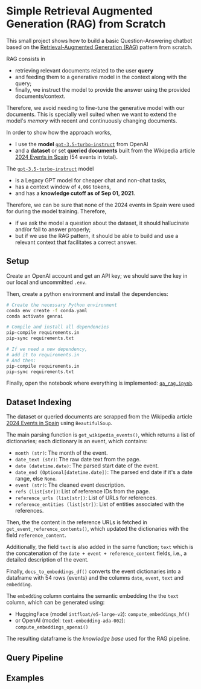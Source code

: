 # Simple Retrieval Augmented Generation (RAG) from Scratch

This small project shows how to build a basic Question-Answering chatbot based on the [Retrieval-Augmented Generation (RAG)](https://en.wikipedia.org/wiki/Retrieval-augmented_generation) pattern from scratch.

RAG consists in 

- retrieving relevant documents related to the user **query** 
- and feeding them to a generative model in the context along with the query; 
- finally, we instruct the model to provide the answer using the provided documents/context.

Therefore, we avoid needing to fine-tune the generative model with our documents.
This is specially well suited when we want to extend the model's *memory* with recent and continuously changing documents.

In order to show how the approach works,

- I use the **model** [`gpt-3.5-turbo-instruct`](https://platform.openai.com/docs/models/gpt-3.5-turbo?snapshot=gpt-3.5-turbo-instruct) from OpenAI
- and a **dataset** or set **queried documents** built from the Wikipedia article [2024 Events in Spain](https://en.wikipedia.org/wiki/2024_in_Spain) (54 events in total).

The [`gpt-3.5-turbo-instruct`](https://platform.openai.com/docs/models/gpt-3.5-turbo?snapshot=gpt-3.5-turbo-instruct) model

- is a Legacy GPT model for cheaper chat and non-chat tasks,
- has a context window of `4,096` tokens,
- and has a **knowledge cutoff as of Sep 01, 2021**.

Therefore, we can be sure that none of the 2024 events in Spain were used for during the model training. Therefore,

- if we ask the model a question about the dataset, it should hallucinate and/or fail to answer properly;
- but if we use the RAG pattern, it should be able to build and use a relevant context that facilitates a correct answer.

## Setup

Create an OpenAI account and get an API key; we should save the key in our local and uncommitted `.env`.

Then, create a python environment and install the dependencies:

```bash
# Create the necessary Python environment
conda env create -f conda.yaml
conda activate gennai

# Compile and install all dependencies
pip-compile requirements.in
pip-sync requirements.txt

# If we need a new dependency,
# add it to requirements.in 
# And then:
pip-compile requirements.in
pip-sync requirements.txt
```

Finally, open the notebook where everything is implemented: [`qa_rag.ipynb`](./qa_rag.ipynb).

## Dataset Indexing

The dataset or queried documents are scrapped from the Wikipedia article [2024 Events in Spain](https://en.wikipedia.org/wiki/2024_in_Spain) using `BeautifulSoup`.

The main parsing function is `get_wikipedia_events()`, which returns a list of dictionaries; each dictionary is an event, which contains: 

- `month (str)`: The month of the event.
- `date_text (str)`: The raw date text from the page.
- `date (datetime.date)`: The parsed start date of the event.
- `date_end (Optional[datetime.date])`: The parsed end date if it's a date range, else `None`.
- `event (str)`: The cleaned event description.
- `refs (list[str])`: List of reference IDs from the page.
- `reference_urls (list[str])`: List of URLs for references.
- `reference_entities (list[str])`: List of entities associated with the references.

Then, the the content in the reference URLs is fetched in `get_event_reference_contents()`, which updated the dictionaries with the field `reference_content`.

Additionally, the field `text` is also added in the same function; `text` which is the concatenation of the `date + event + reference_content` fields, i.e., a detailed description of the event.

Finally, `docs_to_embeddings_df()` converts the event dictionaries into a dataframe with 54 rows (events) and the columns `date`, `event`, `text` and `embedding`.

The `embedding` column contains the semantic embedding the the `text` column, which can be generated using:

- HuggingFace (model `intfloat/e5-large-v2`): `compute_embeddings_hf()`
- or OpenAI (model: `text-embedding-ada-002`): `compute_embeddings_openai()`

The resulting dataframe is the *knowledge base* used for the RAG pipeline.

## Query Pipeline



## Examples

